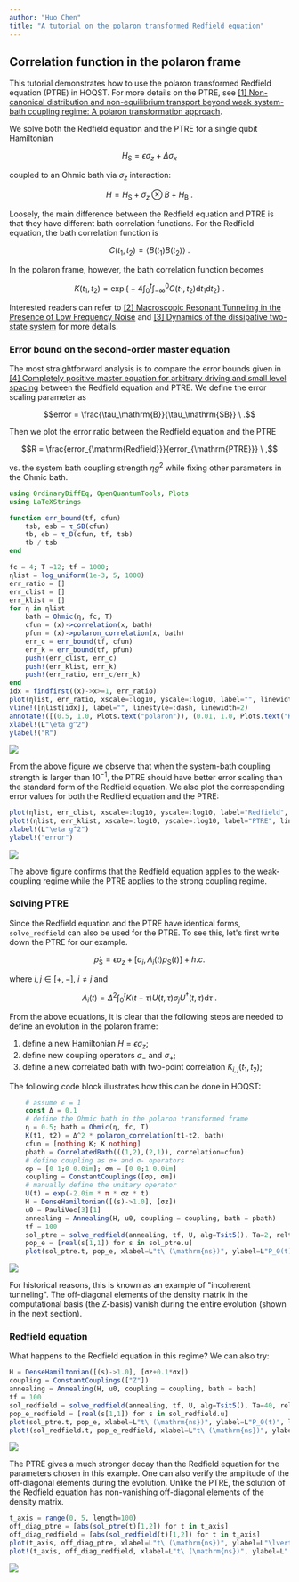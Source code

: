 ```yaml
---
author: "Huo Chen"
title: "A tutorial on the polaron transformed Redfield equation"
---
```



## Correlation function in the polaron frame
This tutorial demonstrates how to use the polaron transformed Redfield equation (PTRE) in HOQST. For more details on the PTRE, see [[1] Non-canonical distribution and non-equilibrium transport beyond weak system-bath coupling regime: A polaron transformation approach](https://link.springer.com/article/10.1007%2Fs11467-016-0540-2).

We solve both the Redfield equation and the PTRE for a single qubit Hamiltonian

$$H_\mathrm{S}=\epsilon \sigma_z + \Delta \sigma_x$$

coupled to an Ohmic bath via $\sigma_z$ interaction:

$$H = H_\mathrm{S} + \sigma_z \otimes B + H_\mathrm{B}\ .$$

Loosely, the main difference between the Redfield equation and PTRE is that they have different bath correlation functions. For the Redfield equation, the bath correlation function is

$$C(t_1, t_2) = \langle B(t_1)B(t_2) \rangle \ .$$

In the polaron frame, however, the bath correlation function becomes

$$K(t_1, t_2) = \exp\Big\{ -4 \int_0^t \int_{-\infty}^{0}C(t_1, t_2) \mathrm{d}t_1 \mathrm{d}t_2 \Big\} \ .$$

Interested readers can refer to [[2] Macroscopic Resonant Tunneling in the Presence of Low Frequency Noise](https://link.aps.org/doi/10.1103/PhysRevLett.100.197001) and [[3] Dynamics of the dissipative two-state system](https://link.aps.org/doi/10.1103/RevModPhys.59.1) for more details.

### Error bound on the second-order master equation

The most straightforward analysis is to compare the error bounds given in [[4] Completely positive master equation for arbitrary driving and small level spacing](https://quantum-journal.org/papers/q-2020-02-06-227/) between the Redfield equation and PTRE. We define the error scaling parameter as

$$error = \frac{\tau_\mathrm{B}}{\tau_\mathrm{SB}} \ .$$

Then we plot the error ratio between the Redfield equation and the PTRE

$$R = \frac{error_{\mathrm{Redfield}}}{error_{\mathrm{PTRE}}} \ ,$$

vs. the system bath coupling strength $\eta g^2$ while fixing other parameters in the Ohmic bath.
```julia
using OrdinaryDiffEq, OpenQuantumTools, Plots
using LaTeXStrings

function err_bound(tf, cfun)
    tsb, esb = τ_SB(cfun)
    tb, eb = τ_B(cfun, tf, tsb)
    tb / tsb
end

fc = 4; T =12; tf = 1000;
ηlist = log_uniform(1e-3, 5, 1000)
err_ratio = []
err_clist = []
err_klist = []
for η in ηlist
    bath = Ohmic(η, fc, T)
    cfun = (x)->correlation(x, bath)
    pfun = (x)->polaron_correlation(x, bath)
    err_c = err_bound(tf, cfun)
    err_k = err_bound(tf, pfun)
    push!(err_clist, err_c)
    push!(err_klist, err_k)
    push!(err_ratio, err_c/err_k)
end
idx = findfirst((x)->x>=1, err_ratio)
plot(ηlist, err_ratio, xscale=:log10, yscale=:log10, label="", linewidth=2)
vline!([ηlist[idx]], label="", linestyle=:dash, linewidth=2)
annotate!([(0.5, 1.0, Plots.text("polaron")), (0.01, 1.0, Plots.text("Redfield"))])
xlabel!(L"\eta g^2")
ylabel!("R")
```

![](figures/04-polaron_transformed_redfield_1_1.png)


From the above figure we observe that when the system-bath coupling strength is larger than $10^{-1}$, the PTRE should have better error scaling than the standard form of the Redfield equation. We also plot the corresponding error values for both the Redfield equation and the PTRE:

```julia
plot(ηlist, err_clist, xscale=:log10, yscale=:log10, label="Redfield", linewidth=2)
plot!(ηlist, err_klist, xscale=:log10, yscale=:log10, label="PTRE", linewidth=2)
xlabel!(L"\eta g^2")
ylabel!("error")
```

![](figures/04-polaron_transformed_redfield_2_1.png)



The above figure confirms that the Redfield equation applies to the weak-coupling regime while the PTRE applies to the strong coupling regime.

### Solving PTRE

Since the Redfield equation and the PTRE have identical forms, `solve_redfield` can also be used for the PTRE. To see this, let's first write down the PTRE for our example.

$$\dot{\rho}_\mathrm{S} = \epsilon σ_z + [ \sigma_i, \Lambda_i(t) \rho_\mathrm{S}(t) ] + h.c.$$

where $i,j \in [+, -]$, $i \neq j$ and

$$\Lambda_i(t)=\Delta^2 \int_0^{t} K(t-\tau)U(t,\tau) \sigma_j U^\dagger(t,\tau) \mathrm{d}\tau \ .$$

From the above equations, it is clear that the following steps are needed to define an evolution in the polaron frame:
1. define a new Hamiltonian $H = \epsilon σ_z$;
2. define new coupling operators $\sigma_-$ and $\sigma_+$;
3. define a new correlated bath with two-point correlation $K_{i,j}(t_1, t_2)$;

The following code block illustrates how this can be done in HOQST:

```julia
    # assume ϵ = 1
    const Δ = 0.1 
    # define the Ohmic bath in the polaron transformed frame
    η = 0.5; bath = Ohmic(η, fc, T)
    K(t1, t2) = Δ^2 * polaron_correlation(t1-t2, bath)
    cfun = [nothing K; K nothing]
    pbath = CorrelatedBath(((1,2),(2,1)), correlation=cfun)
    # define coupling as σ+ and σ- operators
    σp = [0 1;0 0.0im]; σm = [0 0;1 0.0im]
    coupling = ConstantCouplings([σp, σm])
    # manually define the unitary operator
    U(t) = exp(-2.0im * π * σz * t)
    H = DenseHamiltonian([(s)->1.0], [σz])
    u0 = PauliVec[3][1]
    annealing = Annealing(H, u0, coupling = coupling, bath = pbath)
    tf = 100
    sol_ptre = solve_redfield(annealing, tf, U, alg=Tsit5(), Ta=2, reltol=1e-5)
    pop_e = [real(s[1,1]) for s in sol_ptre.u]
    plot(sol_ptre.t, pop_e, xlabel=L"t\ (\mathrm{ns})", ylabel=L"P_0(t)", label="", linewidth = 2)
```

![](figures/04-polaron_transformed_redfield_3_1.png)



For historical reasons, this is known as an example of "incoherent tunneling". The off-diagonal elements of the density matrix in the computational basis (the Z-basis) vanish during the entire evolution (shown in the next section).

### Redfield equation

What happens to the Redfield equation in this regime? We can also try:

```julia
H = DenseHamiltonian([(s)->1.0], [σz+0.1*σx])
coupling = ConstantCouplings(["Z"])
annealing = Annealing(H, u0, coupling = coupling, bath = bath)
tf = 100
sol_redfield = solve_redfield(annealing, tf, U, alg=Tsit5(), Ta=40, reltol=1e-5, callback=PositivityCheckCallback())
pop_e_redfield = [real(s[1,1]) for s in sol_redfield.u]
plot(sol_ptre.t, pop_e, xlabel=L"t\ (\mathrm{ns})", ylabel=L"P_0(t)", label="PTRE", linewidth = 2, legend = :right)
plot!(sol_redfield.t, pop_e_redfield, xlabel=L"t\ (\mathrm{ns})", ylabel=L"P_0(t)", label="Redfield", linewidth = 2)
```

![](figures/04-polaron_transformed_redfield_4_1.png)



The PTRE gives a much stronger decay than the Redfield equation for the parameters chosen in this example. One can also verify the amplitude of the off-diagonal elements during the evolution. Unlike the PTRE, the solution of the Redfield equation has non-vanishing off-diagonal elements of the density matrix.

```julia
t_axis = range(0, 5, length=100)
off_diag_ptre = [abs(sol_ptre(t)[1,2]) for t in t_axis]
off_diag_redfield = [abs(sol_redfield(t)[1,2]) for t in t_axis]
plot(t_axis, off_diag_ptre, xlabel=L"t\ (\mathrm{ns})", ylabel=L"\lvert \rho_{12} \rvert|(t)", label="PTRE", linewidth = 2, legend=:right)
plot!(t_axis, off_diag_redfield, xlabel=L"t\ (\mathrm{ns})", ylabel=L"|\rho_{12}(t)|", label="Redfield", linewidth = 2)
```

![](figures/04-polaron_transformed_redfield_5_1.png)
